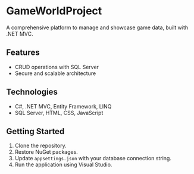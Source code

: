 # GameWorldProject

A comprehensive platform to manage and showcase game data, built with .NET MVC.

## Features
- CRUD operations with SQL Server
- Secure and scalable architecture

## Technologies
- C#, .NET MVC, Entity Framework, LINQ
- SQL Server, HTML, CSS, JavaScript

## Getting Started
1. Clone the repository.
2. Restore NuGet packages.
3. Update `appsettings.json` with your database connection string.
4. Run the application using Visual Studio.
